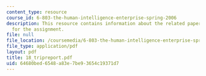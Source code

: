 ```yaml
---
content_type: resource
course_id: 6-803-the-human-intelligence-enterprise-spring-2006
description: This resource contains information about the related paper and the guidelines
  for the assignment.
file: null
file_location: /coursemedia/6-803-the-human-intelligence-enterprise-spring-2006/64680bed6548a83e7be93654c19371d7_18_tripreport.pdf
file_type: application/pdf
layout: pdf
title: 18_tripreport.pdf
uid: 64680bed-6548-a83e-7be9-3654c19371d7
---
```

